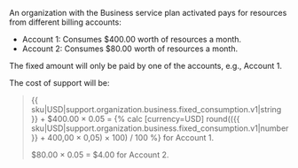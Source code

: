 An organization with the Business service plan activated pays for resources from different billing accounts:

* Account 1: Consumes $400.00 worth of resources a month.
* Account 2: Consumes $80.00 worth of resources a month.

The fixed amount will only be paid by one of the accounts, e.g., Account 1.

The cost of support will be:

> {{ sku|USD|support.organization.business.fixed_consumption.v1|string }} + $400.00 × 0.05 = {% calc [currency=USD] round(({{ sku|USD|support.organization.business.fixed_consumption.v1|number }} + 400,00 × 0,05) × 100) / 100 %} for Account 1.
> 
> $80.00 × 0.05 = $4.00 for Account 2.